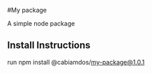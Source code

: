 #My package

A simple node package

## Install Instructions

run
npm install @cabiamdos/my-package@1.0.1
